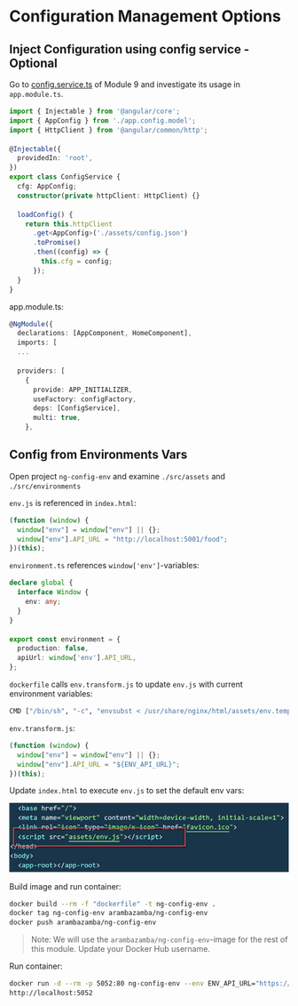 # Configuration Management Options

## Inject Configuration using config service - Optional

Go to [config.service.ts](https://github.com/arambazamba/ng-adv/blob/main/Demos/10-Optimization/01-Optimizing/ngOptimizing/src/app/shared/config/config.service.ts) of Module 9 and investigate its usage in `app.module.ts`.

```typescript
import { Injectable } from '@angular/core';
import { AppConfig } from './app.config.model';
import { HttpClient } from '@angular/common/http';

@Injectable({
  providedIn: 'root',
})
export class ConfigService {
  cfg: AppConfig;
  constructor(private httpClient: HttpClient) {}

  loadConfig() {
    return this.httpClient
      .get<AppConfig>('./assets/config.json')
      .toPromise()
      .then((config) => {
        this.cfg = config;
      });
  }
}
```

app.module.ts:
```typescript
@NgModule({
  declarations: [AppComponent, HomeComponent],
  imports: [
  ...

  providers: [
    {
      provide: APP_INITIALIZER,
      useFactory: configFactory,
      deps: [ConfigService],
      multi: true,
    },
```
## Config from Environments Vars

Open project `ng-config-env` and examine `./src/assets` and `./src/environments`

`env.js` is referenced in `index.html`:
```typescript
(function (window) {
  window["env"] = window["env"] || {};
  window["env"].API_URL = "http://localhost:5001/food";
})(this);
```

`environment.ts` references `window['env']`-variables:
```typescript
declare global {
  interface Window {
    env: any;
  }
}

export const environment = {
  production: false,
  apiUrl: window['env'].API_URL,
};
```

`dockerfile` calls `env.transform.js` to update `env.js` with current environment variables:

```bash
CMD ["/bin/sh", "-c", "envsubst < /usr/share/nginx/html/assets/env.template.js > /usr/share/nginx/html/assets/env.js && exec nginx -g 'daemon off;'"]
```

`env.transform.js`:
```typescript
(function (window) {
  window["env"] = window["env"] || {};
  window["env"].API_URL = "${ENV_API_URL}";
})(this);
```

Update `index.html` to execute `env.js` to set the default env vars:

![index](_images/index.jpg)

Build image and run container:

```bash
docker build --rm -f "dockerfile" -t ng-config-env .
docker tag ng-config-env arambazamba/ng-config-env
docker push arambazamba/ng-config-env
```

>Note: We will use the `arambazamba/ng-config-env`-image for the rest of this module. Update your Docker Hub username.

Run container:

```bash
docker run -d --rm -p 5052:80 ng-config-env --env ENV_API_URL="https://food-api-staging-4591.azurewebsites.net"
http://localhost:5052
```